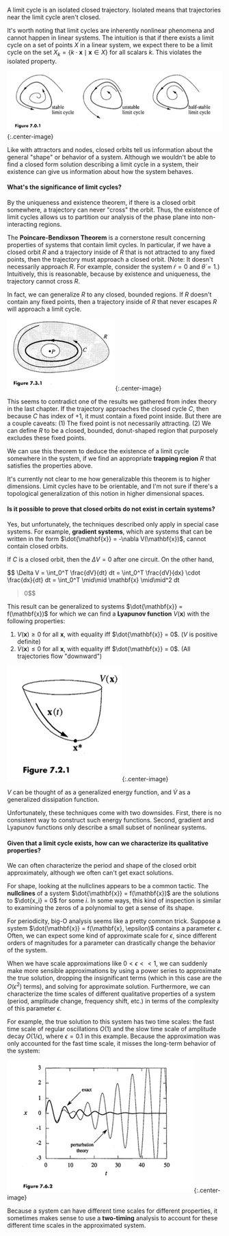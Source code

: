 
A limit cycle is an isolated closed trajectory. Isolated means that trajectories near the limit cycle aren't closed. 

It's worth noting that limit cycles are inherently nonlinear phenomena and cannot happen in linear systems. The intuition is that if there exists a limit cycle on a set of points $X$ in a linear system, we expect there to be a limit cycle on the set $X_k = \{k\cdot\mathbf{x} \mid \mathbf{x}\in X\}$ for all scalars $k$. This violates the isolated property.

![Limit Cycles](/assets/strogatz7_limitcycles.png){:.center-image}

Like with attractors and nodes, closed orbits tell us information about the general "shape" or behavior of a system. Although we wouldn't be able to find a closed form solution describing a limit cycle in a system, their existence can give us information about how the system behaves. 

#### **What's the significance of limit cycles?**

By the uniqueness and existence theorem, if there is a closed orbit somewhere, a trajectory can never "cross" the orbit. Thus, the existence of limit cycles allows us to partition our analysis of the phase plane into non-interacting regions.

The **Poincare-Bendixson Theorem** is a cornerstone result concerning properties of systems that contain limit cycles. In particular, if we have a closed orbit $R$ and a trajectory inside of $R$ that is not attracted to any fixed points, then the trajectory must approach a closed orbit. (Note: It doesn't necessarily approach $R$. For example, consider the system $\dot{r} = 0$ and $\dot{\theta} = 1$.) Intuitively, this is reasonable, because by existence and uniqueness, the trajectory cannot cross $R$.

In fact, we can generalize $R$ to any closed, bounded regions. If $R$ doesn't contain any fixed points, then a trajectory inside of $R$ that never escapes $R$ will approach a limit cycle. 

![Poincare-Bendixson](/assets/strogatz7_poincare.png){:.center-image}

This seems to contradict one of the results we gathered from index theory in the last chapter. If the trajectory approaches the closed cycle $C$, then because $C$ has index of $+1$, it must contain a fixed point inside. But there are a couple caveats: (1) The fixed point is not necessarily attracting. (2) We can define $R$ to be a closed, bounded, donut-shaped region that purposely excludes these fixed points.

We can use this theorem to deduce the existence of a limit cycle somewhere in the system, if we find an appropriate **trapping region** $R$ that satisfies the properties above.

It's currently not clear to me how generalizable this theorem is to higher dimensions. Limit cycles have to be orientable, and I'm not sure if there's a topological generalization of this notion in higher dimensional spaces.

#### **Is it possible to prove that closed orbits do not exist in certain systems?**

Yes, but unfortunately, the techniques described only apply in special case systems. For example, **gradient systems**, which are systems that can be written in the form $\dot{\mathbf{x}} = -\nabla V(\mathbf{x})$, cannot contain closed orbits. 

If $C$ is a closed orbit, then the $\Delta V = 0$ after one circuit. On the other hand,

$$ \Delta V = \int_0^T \frac{dV}{dt} dt
 = \int_0^T \frac{dV}{dx} \cdot \frac{dx}{dt} dt 
 = \int_0^T \mid\mid \mathbf{x} \mid\mid^2 dt 
 > 0$$

This result can be generalized to systems $\dot{\mathbf{x}} = f(\mathbf{x})$ for which we can find a **Lyapunov function** $V(\mathbf{x})$ with the following properties: 

1. $V(\mathbf{x}) \ge 0$ for all $\mathbf{x}$, with equality iff $\dot{\mathbf{x}} = 0$. ($V$ is positive definite)
2. $\dot{V}(\mathbf{x}) \le 0$ for all $\mathbf{x}$, with equality iff $\dot{\mathbf{x}} = 0$. (All trajectories flow "downward")

![Lyapunov](/assets/strogatz7_lyapunov.png){:.center-image}

$V$ can be thought of as a generalized energy function, and $\dot{V}$ as a generalized dissipation function.

Unfortunately, these techniques come with two downsides. First, there is no consistent way to construct such energy functions. Second, gradient and Lyapunov functions only describe a small subset of nonlinear systems.

#### **Given that a limit cycle exists, how can we characterize its qualitative properties?**

We can often characterize the period and shape of the closed orbit approximately, although we often can't get exact solutions. 

For shape, looking at the nullclines appears to be a common tactic. The **nullclines** of a system $\dot{\mathbf{x}} = f(\mathbf{x})$ are the solutions to $\dot{x_i} = 0$ for some $i$. In some ways, this kind of inspection is similar to examining the zeros of a polynomial to get a sense of its shape.

For periodicity, big-O analysis seems like a pretty common trick. Suppose a system $\dot{\mathbf{x}} = f(\mathbf{x}, \epsilon)$ contains a parameter $\epsilon$. Often, we can expect some kind of approximate scale for $\epsilon$, since different orders of magnitudes for a parameter can drastically change the behavior of the system. 

When we have scale approximations like $0< \epsilon < < 1$, we can suddenly make more sensible approximations by using a power series to approximate the true solution, dropping the insignificant terms (which in this case are the $O(\epsilon^2)$ terms), and solving for approximate solution. Furthermore, we can characterize the time scales of different qualitative properties of a system (period, amplitude change, frequency shift, etc.) in terms of the complexity of this parameter $\epsilon$. 

For example, the true solution to this system has two time scales: the fast time scale of regular oscillations $O(1)$ and the slow time scale of amplitude decay $O(1/\epsilon)$, where $\epsilon = 0.1$ in this example. Because the approximation was only accounted for the fast time scale, it misses the long-term behavior of the system:

![Two time](/assets/strogatz7_twotime.png){:.center-image}

Because a system can have different time scales for different properties, it sometimes makes sense to use a **two-timing** analysis to account for these different time scales in the approximated system.


